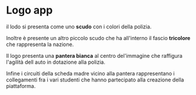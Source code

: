 # Logo app 
il lodo si presenta come uno **scudo** con i colori della polizia.

Inoltre è presente un altro piccolo scudo che ha all'interno il fascio **tricolore** che rappresenta la nazione.

Il logo presenta una **pantera bianca** al centro del'immagine che raffigura l'agilità dell auto in dotazione alla polizia. 

Infine i circuiti della scheda madre vicino alla pantera rappresentano i collegamenti fra i vari studenti che hanno partecipato alla creazione della piattaforma.

